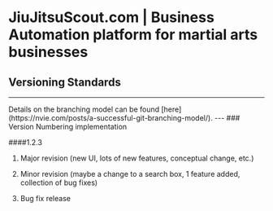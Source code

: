 # JiuJitsuScout.com | Business Automation platform for martial arts businesses

## Versioning Standards
---
<p>Details on the branching model can be found [here](https://nvie.com/posts/a-successful-git-branching-model/).
---
### Version Numbering implementation

####1.2.3

1. Major revision (new UI, lots of new features, conceptual change, etc.)

2. Minor revision (maybe a change to a search box, 1 feature added, collection of bug fixes)

3. Bug fix release
